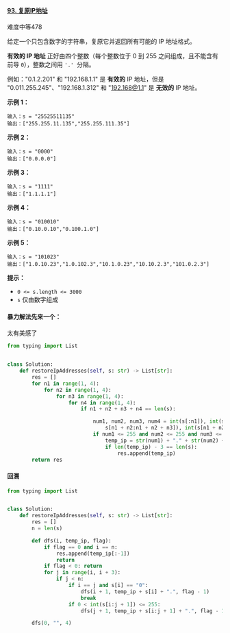 #### [93. 复原IP地址](https://leetcode-cn.com/problems/restore-ip-addresses/)

难度中等478

给定一个只包含数字的字符串，复原它并返回所有可能的 IP 地址格式。

**有效的 IP 地址** 正好由四个整数（每个整数位于 0 到 255 之间组成，且不能含有前导 `0`），整数之间用 `'.' `分隔。

例如："0.1.2.201" 和 "192.168.1.1" 是 **有效的** IP 地址，但是 "0.011.255.245"、"192.168.1.312" 和 "192.168@1.1" 是 **无效的** IP 地址。

 

**示例 1：**

```
输入：s = "25525511135"
输出：["255.255.11.135","255.255.111.35"]
```

**示例 2：**

```
输入：s = "0000"
输出：["0.0.0.0"]
```

**示例 3：**

```
输入：s = "1111"
输出：["1.1.1.1"]
```

**示例 4：**

```
输入：s = "010010"
输出：["0.10.0.10","0.100.1.0"]
```

**示例 5：**

```
输入：s = "101023"
输出：["1.0.10.23","1.0.102.3","10.1.0.23","10.10.2.3","101.0.2.3"]
```

 

**提示：**

- `0 <= s.length <= 3000`
- `s` 仅由数字组成



#### 暴力解法先来一个：

太有美感了

```python
from typing import List


class Solution:
    def restoreIpAddresses(self, s: str) -> List[str]:
        res = []
        for n1 in range(1, 4):
            for n2 in range(1, 4):
                for n3 in range(1, 4):
                    for n4 in range(1, 4):
                        if n1 + n2 + n3 + n4 == len(s):

                            num1, num2, num3, num4 = int(s[:n1]), int(s[n1: n1 + n2]), int(
                                s[n1 + n2:n1 + n2 + n3]), int(s[n1 + n2 + n3:n1 + n2 + n3 + n4])
                            if num1 <= 255 and num2 <= 255 and num3 <= 255 and num4 <= 255:
                                temp_ip = str(num1) + "." + str(num2) + "." + str(num3) + "." + str(num4)
                                if len(temp_ip) - 3 == len(s):
                                    res.append(temp_ip)
        return res
```





#### 回溯

```python
from typing import List


class Solution:
    def restoreIpAddresses(self, s: str) -> List[str]:
        res = []
        n = len(s)

        def dfs(i, temp_ip, flag):
            if flag == 0 and i == n:
                res.append(temp_ip[:-1])
                return
            if flag < 0: return
            for j in range(i, i + 3):
                if j < n:
                    if i == j and s[i] == "0":
                        dfs(i + 1, temp_ip + s[i] + ".", flag - 1)
                        break
                    if 0 < int(s[i:j + 1]) <= 255:
                        dfs(j + 1, temp_ip + s[i:j + 1] + ".", flag - 1)

        dfs(0, "", 4)
```



